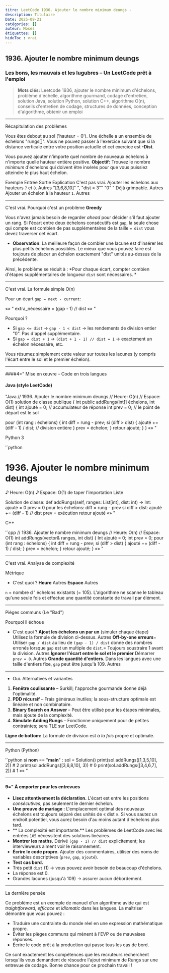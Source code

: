 ```yaml
---
titre: LeetCode 1936. Ajouter le nombre minimum deungs -
description: Titulaire
Date: 2025-09-21
catégories: []
auteur: Moses
étiquettes: []
hideToc : vrai
---
```

## 1936. Ajouter le nombre minimum deungs
### Les bons, les mauvais et les lugubres – Un LeetCode prêt à l'emploi

> **Mots clés:** Leetcode 1936, ajouter le nombre minimum d'échelons, problème d'échelle, algorithme gourmand, codage d'entretien, solution Java, solution Python, solution C++, algorithme O(n), conseils d'entretien de codage, structures de données, conception d'algorithme, obtenir un emploi

---

Récapitulation des problèmes

Vous êtes debout au sol ('hauteur = 0').
Une échelle a un ensemble de échelons "rungs[]".
Vous ne pouvez passer à l'exercice suivant que si la distance verticale entre votre position actuelle et cet exercice est **-Dist**.

Vous pouvez ajouter n'importe quel nombre de nouveaux échelons à n'importe quelle hauteur entière positive.
**Objectif:** Trouvez le nombre *minimum* d'échelons qui doivent être insérés pour que vous puissiez atteindre le plus haut échelon.

Exemple Entrée Sortie Explication
C'est pas vrai.
Ajouter les échelons aux hauteurs `7` et `8`. Autres
"[3,6,8,10]" ", "dist = 3"" "0" " Déjà grimpable. Autres
Ajouter un échelon à la hauteur `1`. Autres

---

C'est vrai. Pourquoi c'est un problème **Greedy**

Vous n'avez jamais besoin de regarder *ahead* pour décider s'il faut ajouter un rang.
Si l'écart entre deux échelons consécutifs est `gap`, la seule chose qui compte est combien de pas supplémentaires de la taille `= dist` vous devez traverser cet écart.

- **Observation**: La meilleure façon de combler une lacune est d'insérer les plus petits échelons possibles.
Le mieux que vous pouvez faire est toujours de placer un échelon exactement "dist" unités au-dessus de la précédente.

Ainsi, le problème se réduit à : *Pour chaque écart, compter combien d'étapes supplémentaires de longueur `dist` sont nécessaires. *

---

C'est vrai. La formule simple O(n)

Pour un écart `gap = next - current`:

«» "
extra_nécessaire = (gap - 1) // dist
«» "

Pourquoi ?
- Si `gap <= dist` → `gap - 1 < dist` → les rendements de division entier "0". Pas d'appel supplémentaire.
- Si `gap = dist + 1` → `(dist + 1 - 1) // dist = 1` → exactement un échelon nécessaire, etc.

Vous résumez simplement cette valeur sur toutes les lacunes (y compris l'écart entre le sol et le premier échelon).

---

####4=" Mise en œuvre – Code en trois langues

#### Java (style LeetCode)

"Java
// 1936. Ajouter le nombre minimum deungs
// Heure: O(n)
// Espace: O(1)
solution de classe publique {
int public addRungs(int[] échelons, int dist) {
int ajouté = 0; // accumulateur de réponse
int prev = 0; // le point de départ est le sol

pour (int rang : échelons) {
int diff = rung - prev;
si (diff > dist) {
ajouté += (diff - 1) / dist; // division entière
}
prev = échelon;
}
retour ajouté;
}
}
«» "

Python 3

'`python
# 1936. Ajouter le nombre minimum deungs
♪ Heure: O(n)
♪ Espace: O(1)
de taper l'importation Liste

Solution de classe:
def addRungs(self, ranges: List[int], dist: int) -> Int:
ajouté = 0
prev = 0
pour les échelons:
diff = rung - prev
si diff > dist:
ajouté += (diff - 1) // dist
prev = exécution
retour ajouté
«» "

C++

'`cpp
// 1936. Ajouter le nombre minimum deungs
// Heure: O(n)
// Espace: O(1)
int addRungs(vector<int>& ranges, int dist) {
Int ajouté = 0;
int prev = 0;
pour (int rang : échelons) {
int diff = rung - prev;
si (diff > dist) {
ajouté += (diff - 1) / dist;
}
prev = échelon;
}
retour ajouté;
}
«» "

---

C'est vrai. Analyse de complexité

Métrique
- C'est quoi ?
**Heure** Autres
**Espace** Autres

`n` = nombre d ' échelons existants (= 105).
L'algorithme ne scanne le tableau qu'une seule fois et effectue une quantité constante de travail par élément.

---

Pièges communs (Le "Bad")

Pourquoi il échoue
- C'est quoi ?
**Ajout les échelons un par un** (simuler chaque étape) Utilisez la formule de division ci-dessus. Autres
**Off‐by‐one erreurs**= Utiliser `gap / dist` au lieu de `(gap - 1) / dist` donne des nombres erronés lorsque `gap` est un multiple de `dist`.= Toujours soustraire 1 avant la division. Autres
**Ignorer l'écart entre le sol et le premier** Démarrer `prev = 0`. Autres
**Grande quantité d'entiers**. Dans les langues avec une taille d'entiers fixe, `gap` peut être jusqu'à 109. Autres

---

- Oui. Alternatives et variantes

1. **Fenêtre coulissante** – Surkill; l'approche gourmande donne déjà l'optimalité.
2. **PDD récursif** – Frais généraux inutiles; la sous-structure optimale est linéaire et non combinatoire.
3. **Binary Search on Answer** – Peut être utilisé pour les étapes minimales, mais ajoute de la complexité.
4. **Simulate Adding Rungs** – Fonctionne uniquement pour de petites contraintes; sera TLE sur LeetCode.

**Ligne de bottom:** La formule de division est *à la fois* propre et optimale.

---

Python (Python)

'`python
si __nom__ == "__main__" :
sol = Solution()
print(sol.addRungs([1,3,5,10], 2)) # 2
print(sol.addRungs([3,6,8,10], 3)) # 0
print(sol.addRungs([3,4,6,7], 2)) # 1
«» "

---

#### 9=" À emporter pour les entrevues

- **Lisez attentivement la déclaration.** L'écart est entre les positions *consécutives*, pas seulement le dernier échelon.
- **Une preuve de mariage :** L'emplacement optimal des nouveaux échelons est toujours séparé des unités de « dist ».
Si vous sautez un endroit potentiel, vous aurez besoin d'au moins autant d'échelons plus tard.
- ** La complexité est importante.** Les problèmes de LeetCode avec les entrées `105` nécessitent des solutions linéaires.
- **Montrer les maths.** Dérivé `(gap - 1) // dist` explicitement; les intervieweurs aiment voir le raisonnement.
- **Écrire le code propre.** Ajouter des commentaires, utiliser des noms de variables descriptives (`prev`, `gap`, `ajouté`).
- **Test cas bord.**
- Très petit `dist` (1) → vous pouvez avoir besoin de beaucoup d'échelons.
- La réponse est 0.
- Grandes lacunes (jusqu'à 109) → assurer aucun débordement.

---

La dernière pensée

Ce problème est un exemple de manuel d'un algorithme avide qui est *traightforward*, *efficace* et *idiomatic* dans les langues. La maîtriser démontre que vous pouvez :

- Traduire une contrainte du monde réel en une expression mathématique propre.
- Éviter les pièges communs qui mènent à l'EVP ou de mauvaises réponses.
- Écrire le code prêt à la production qui passe tous les cas de bord.

Ce sont exactement les compétences que les recruteurs recherchent lorsqu'ils vous demandent de résoudre l'ajout minimum de Rungs sur une entrevue de codage. Bonne chance pour ce prochain travail !